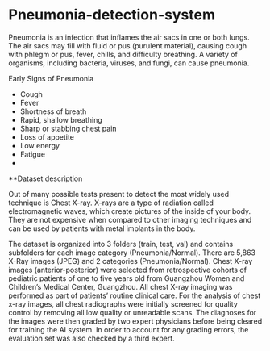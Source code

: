 # Pneumonia-detection-system


Pneumonia is an infection that inflames the air sacs in one or both lungs. The air sacs may fill with fluid or pus (purulent material), causing cough with phlegm or pus, fever, chills, and difficulty breathing. A variety of organisms, including bacteria, viruses, and fungi, can cause pneumonia.

Early Signs of Pneumonia

* Cough
* Fever
* Shortness of breath
* Rapid, shallow breathing
* Sharp or stabbing chest pain
* Loss of appetite
* Low energy
* Fatigue
* 
**Dataset description 

Out of many possible tests present to detect the most widely used technique is Chest X-ray. 
X-rays are a type of radiation called electromagnetic waves, which create pictures of the inside of your body. They are not expensive when compared to other imaging techniques and can be used by patients with metal implants in the body.


The dataset is organized into 3 folders (train, test, val) and contains subfolders for each image category (Pneumonia/Normal). There are 5,863 X-Ray images (JPEG) and 2 categories (Pneumonia/Normal). Chest X-ray images (anterior-posterior) were selected from retrospective cohorts of pediatric patients of one to five years old from Guangzhou Women and Children’s Medical Center, Guangzhou. All chest X-ray imaging was performed as part of patients’ routine clinical care. For the analysis of chest x-ray images, all chest radiographs were initially screened for quality control by removing all low quality or unreadable scans. The diagnoses for the images were then graded by two expert physicians before being cleared for training the AI system. In order to account for any grading errors, the evaluation set was also checked by a third expert.
